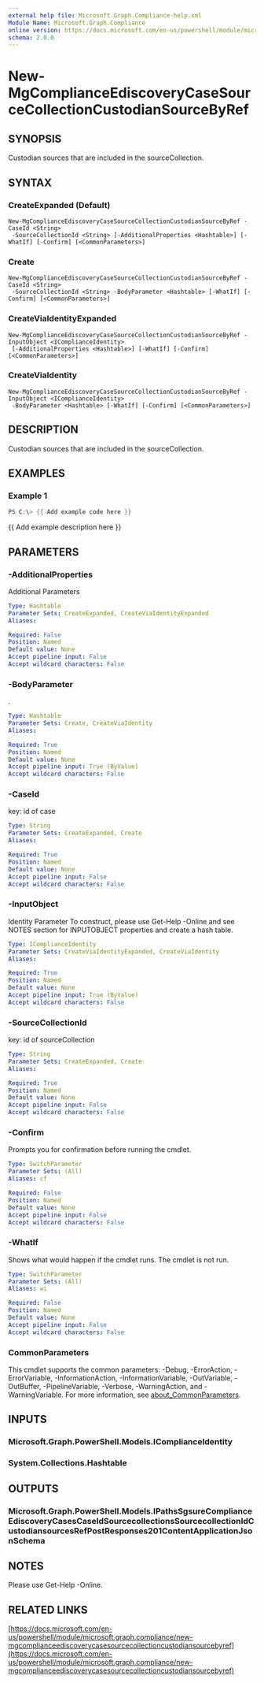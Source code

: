 ```yaml
---
external help file: Microsoft.Graph.Compliance-help.xml
Module Name: Microsoft.Graph.Compliance
online version: https://docs.microsoft.com/en-us/powershell/module/microsoft.graph.compliance/new-mgcomplianceediscoverycasesourcecollectioncustodiansourcebyref
schema: 2.0.0
---
```


# New-MgComplianceEdiscoveryCaseSourceCollectionCustodianSourceByRef

## SYNOPSIS
Custodian sources that are included in the sourceCollection.

## SYNTAX

### CreateExpanded (Default)
```
New-MgComplianceEdiscoveryCaseSourceCollectionCustodianSourceByRef -CaseId <String>
 -SourceCollectionId <String> [-AdditionalProperties <Hashtable>] [-WhatIf] [-Confirm] [<CommonParameters>]
```

### Create
```
New-MgComplianceEdiscoveryCaseSourceCollectionCustodianSourceByRef -CaseId <String>
 -SourceCollectionId <String> -BodyParameter <Hashtable> [-WhatIf] [-Confirm] [<CommonParameters>]
```

### CreateViaIdentityExpanded
```
New-MgComplianceEdiscoveryCaseSourceCollectionCustodianSourceByRef -InputObject <IComplianceIdentity>
 [-AdditionalProperties <Hashtable>] [-WhatIf] [-Confirm] [<CommonParameters>]
```

### CreateViaIdentity
```
New-MgComplianceEdiscoveryCaseSourceCollectionCustodianSourceByRef -InputObject <IComplianceIdentity>
 -BodyParameter <Hashtable> [-WhatIf] [-Confirm] [<CommonParameters>]
```

## DESCRIPTION
Custodian sources that are included in the sourceCollection.

## EXAMPLES

### Example 1
```powershell
PS C:\> {{ Add example code here }}
```

{{ Add example description here }}

## PARAMETERS

### -AdditionalProperties
Additional Parameters

```yaml
Type: Hashtable
Parameter Sets: CreateExpanded, CreateViaIdentityExpanded
Aliases:

Required: False
Position: Named
Default value: None
Accept pipeline input: False
Accept wildcard characters: False
```

### -BodyParameter
.

```yaml
Type: Hashtable
Parameter Sets: Create, CreateViaIdentity
Aliases:

Required: True
Position: Named
Default value: None
Accept pipeline input: True (ByValue)
Accept wildcard characters: False
```

### -CaseId
key: id of case

```yaml
Type: String
Parameter Sets: CreateExpanded, Create
Aliases:

Required: True
Position: Named
Default value: None
Accept pipeline input: False
Accept wildcard characters: False
```

### -InputObject
Identity Parameter
To construct, please use Get-Help -Online and see NOTES section for INPUTOBJECT properties and create a hash table.

```yaml
Type: IComplianceIdentity
Parameter Sets: CreateViaIdentityExpanded, CreateViaIdentity
Aliases:

Required: True
Position: Named
Default value: None
Accept pipeline input: True (ByValue)
Accept wildcard characters: False
```

### -SourceCollectionId
key: id of sourceCollection

```yaml
Type: String
Parameter Sets: CreateExpanded, Create
Aliases:

Required: True
Position: Named
Default value: None
Accept pipeline input: False
Accept wildcard characters: False
```

### -Confirm
Prompts you for confirmation before running the cmdlet.

```yaml
Type: SwitchParameter
Parameter Sets: (All)
Aliases: cf

Required: False
Position: Named
Default value: None
Accept pipeline input: False
Accept wildcard characters: False
```

### -WhatIf
Shows what would happen if the cmdlet runs.
The cmdlet is not run.

```yaml
Type: SwitchParameter
Parameter Sets: (All)
Aliases: wi

Required: False
Position: Named
Default value: None
Accept pipeline input: False
Accept wildcard characters: False
```

### CommonParameters
This cmdlet supports the common parameters: -Debug, -ErrorAction, -ErrorVariable, -InformationAction, -InformationVariable, -OutVariable, -OutBuffer, -PipelineVariable, -Verbose, -WarningAction, and -WarningVariable. For more information, see [about_CommonParameters](http://go.microsoft.com/fwlink/?LinkID=113216).

## INPUTS

### Microsoft.Graph.PowerShell.Models.IComplianceIdentity
### System.Collections.Hashtable
## OUTPUTS

### Microsoft.Graph.PowerShell.Models.IPathsSgsureComplianceEdiscoveryCasesCaseIdSourcecollectionsSourcecollectionIdCustodiansourcesRefPostResponses201ContentApplicationJsonSchema
## NOTES
Please use Get-Help -Online.

## RELATED LINKS

[https://docs.microsoft.com/en-us/powershell/module/microsoft.graph.compliance/new-mgcomplianceediscoverycasesourcecollectioncustodiansourcebyref](https://docs.microsoft.com/en-us/powershell/module/microsoft.graph.compliance/new-mgcomplianceediscoverycasesourcecollectioncustodiansourcebyref)

